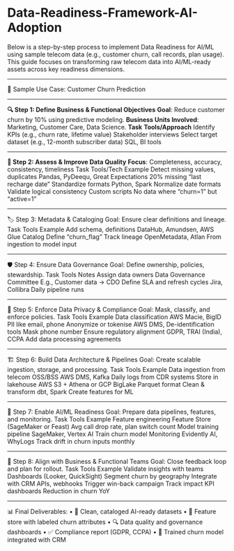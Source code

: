 # Data-Readiness-Framework-AI-Adoption
Below is a step-by-step process to implement Data Readiness for AI/ML using sample telecom data (e.g., customer churn, call records, plan usage). This guide focuses on transforming raw telecom data into AI/ML-ready assets across key readiness dimensions.
________________________________________
📶 Sample Use Case: Customer Churn Prediction
________________________________________
**🔍 Step 1: Define Business & Functional Objectives**
**Goal**: Reduce customer churn by 10% using predictive modeling.
**Business Units Involved**: Marketing, Customer Care, Data Science.
**Task**	                                                  **Tools/Approach**
Identify KPIs (e.g., churn rate, lifetime value)	            Stakeholder interviews
Select target dataset (e.g., 12-month subscriber data)	      SQL, BI tools
________________________________________
**🧹 Step 2: Assess & Improve Data Quality**
**Focus**: Completeness, accuracy, consistency, timeliness
Task	Tools/Tech	Example
Detect missing values, duplicates	Pandas, PyDeequ, Great Expectations	20% missing “last recharge date”
Standardize formats	Python, Spark	Normalize date formats
Validate logical consistency	Custom scripts	No data where “churn=1” but “active=1”
________________________________________
🏷️ Step 3: Metadata & Cataloging
Goal: Ensure clear definitions and lineage.
Task	Tools	Example
Add schema, definitions	DataHub, Amundsen, AWS Glue Catalog	Define “churn_flag”
Track lineage	OpenMetadata, Atlan	From ingestion to model input
________________________________________
🛡️ Step 4: Ensure Data Governance
Goal: Define ownership, policies, stewardship.
Task	Tools	Notes
Assign data owners	Data Governance Committee	E.g., Customer data → CDO
Define SLA and refresh cycles	Jira, Collibra	Daily pipeline runs
________________________________________
🔐 Step 5: Enforce Data Privacy & Compliance
Goal: Mask, classify, and enforce policies.
Task	Tools	Example
Data classification	AWS Macie, BigID	PII like email, phone
Anonymize or tokenise	AWS DMS, De-identification tools	Mask phone number
Ensure regulatory alignment	GDPR, TRAI (India), CCPA	Add data processing agreements
________________________________________
🏗️ Step 6: Build Data Architecture & Pipelines
Goal: Create scalable ingestion, storage, and processing.
Task	Tools	Example
Data ingestion from telecom OSS/BSS	AWS DMS, Kafka	Daily logs from CDR systems
Store in lakehouse	AWS S3 + Athena or GCP BigLake	Parquet format
Clean & transform	dbt, Spark	Create features for ML
________________________________________
🔄 Step 7: Enable AI/ML Readiness
Goal: Prepare data pipelines, features, and monitoring.
Task	Tools	Example
Feature engineering	Feature Store (SageMaker or Feast)	Avg call drop rate, plan switch count
Model training pipeline	SageMaker, Vertex AI	Train churn model
Monitoring	Evidently AI, WhyLogs	Track drift in churn inputs monthly
________________________________________
🤝 Step 8: Align with Business & Functional Teams
Goal: Close feedback loop and plan for rollout.
Task	Tools	Example
Validate insights with teams	Dashboards (Looker, QuickSight)	Segment churn by geography
Integrate with CRM	APIs, webhooks	Trigger win-back campaign
Track impact	KPI dashboards	Reduction in churn YoY
________________________________________
📊 Final Deliverables:
•	📁 Clean, cataloged AI-ready datasets
•	🧠 Feature store with labeled churn attributes
•	🔍 Data quality and governance dashboards
•	✅ Compliance report (GDPR, CCPA)
•	🤖 Trained churn model integrated with CRM
